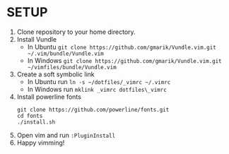 # SETUP

1. Clone repository to your home directory.
2. Install Vundle
    - In Ubuntu
        `git clone https://github.com/gmarik/Vundle.vim.git ~/.vim/bundle/Vundle.vim`
    - In Windows
        `git clone https://github.com/gmarik/Vundle.vim.git ~/vimfiles/bundle/Vundle.vim`
3. Create a soft symbolic link
    - In Ubuntu run
        `ln -s ~/dotfiles/_vimrc ~/.vimrc`
    - In Windows run
        `mklink _vimrc dotfiles\_vimrc`
4. Install powerline fonts
    ```
    git clone https://github.com/powerline/fonts.git
    cd fonts
    ./install.sh
    ```
5. Open vim and run
    `:PluginInstall`
6. Happy vimming!

